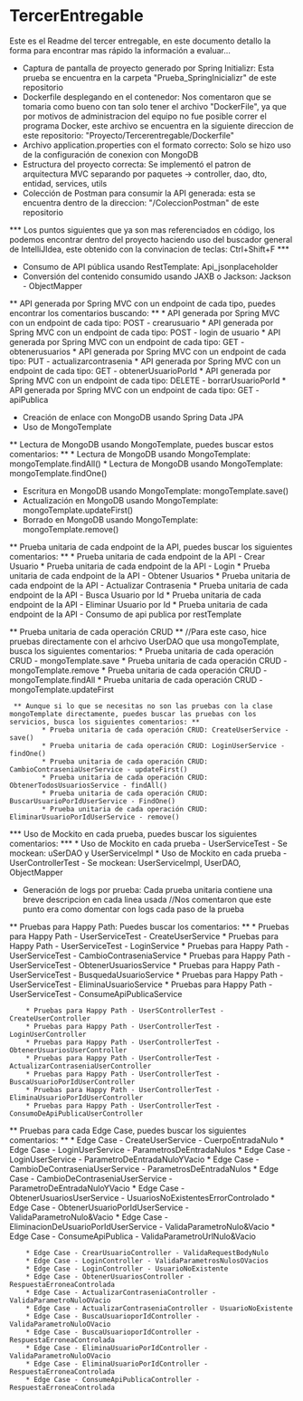 # TercerEntregable

Este es el Readme del tercer entregable, en este documento detallo la forma para encontrar mas rápido la información a evaluar...

* Captura de pantalla de proyecto generado por Spring Initializr: Esta prueba se encuentra en la carpeta "Prueba_SpringInicializr" de este repositorio
* Dockerfile desplegando en el contenedor: Nos comentaron que se tomaria como bueno con tan solo tener el archivo "DockerFile", 
  ya que por motivos de administracion del equipo no fue posible correr el programa Docker, este archivo se encuentra en la siguiente direccion de este repositorio: 
  "Proyecto/Tercerentregable/Dockerfile"
* Archivo application.properties con el formato correcto: Solo se hizo uso de la configuración de conexion con MongoDB
* Estructura del proyecto correcta: Se implementó el patron de arquitectura MVC separando por paquetes -> controller, dao, dto, entidad, services, utils
* Colección de Postman para consumir la API generada: esta se encuentra dentro de la direccion: "/ColeccionPostman" de este repositorio

*** Los puntos siguientes que ya son mas referenciados en código, los podemos encontrar dentro del proyecto haciendo uso del buscador general de IntelliJIdea,
 este obtenido con la convinacion de teclas: Ctrl+Shift+F ***
 
 * Consumo de API pública usando RestTemplate: Api_jsonplaceholder
 * Conversión del contenido consumido usando JAXB o Jackson: Jackson - ObjectMapper
 
 ** API generada por Spring MVC con un endpoint de cada tipo, puedes encontrar los comentarios buscando: **
    * API generada por Spring MVC con un endpoint de cada tipo: POST - crearusuario
    * API generada por Spring MVC con un endpoint de cada tipo: POST - login de usuario
    * API generada por Spring MVC con un endpoint de cada tipo: GET - obtenerusuarios
    * API generada por Spring MVC con un endpoint de cada tipo: PUT - actualizarcontrasenia
    * API generada por Spring MVC con un endpoint de cada tipo: GET - obtenerUsuarioPorId
    * API generada por Spring MVC con un endpoint de cada tipo: DELETE - borrarUsuarioPorId
    * API generada por Spring MVC con un endpoint de cada tipo: GET - apiPublica
    
 * Creación de enlace con MongoDB usando Spring Data JPA
 * Uso de MongoTemplate
 
 ** Lectura de MongoDB usando MongoTemplate, puedes buscar estos comentarios: **
      * Lectura de MongoDB usando MongoTemplate: mongoTemplate.findAll()
      * Lectura de MongoDB usando MongoTemplate: mongoTemplate.findOne()
      
 * Escritura en MongoDB usando MongoTemplate: mongoTemplate.save()
 * Actualización en MongoDB usando MongoTemplate: mongoTemplate.updateFirst()
 * Borrado en MongoDB usando MongoTemplate: mongoTemplate.remove()
 
 ** Prueba unitaria de cada endpoint de la API, puedes buscar los siguientes comentarios: **
     * Prueba unitaria de cada endpoint de la API - Crear Usuario
     * Prueba unitaria de cada endpoint de la API - Login
     * Prueba unitaria de cada endpoint de la API - Obtener Usuarios
     * Prueba unitaria de cada endpoint de la API - Actualizar Contrasenia
     * Prueba unitaria de cada endpoint de la API - Busca Usuario por Id
     * Prueba unitaria de cada endpoint de la API - Eliminar Usuario por Id
     * Prueba unitaria de cada endpoint de la API - Consumo de api publica por restTemplate
 
 ** Prueba unitaria de cada operación CRUD ** //Para este caso, hice pruebas directamente con el arhcivo UserDAO que usa mongoTemplate, busca los siguientes       comentarios:
    * Prueba unitaria de cada operación CRUD - mongoTemplate.save
    * Prueba unitaria de cada operación CRUD - mongoTemplate.remove
    * Prueba unitaria de cada operación CRUD - mongoTemplate.findAll
    * Prueba unitaria de cada operación CRUD - mongoTemplate.updateFirst
 
     ** Aunque si lo que se necesitas no son las pruebas con la clase mongoTemplate directamente, puedes buscar las pruebas con los servicios, busca los siguientes comentarios: **
            * Prueba unitaria de cada operación CRUD: CreateUserService - save()
            * Prueba unitaria de cada operación CRUD: LoginUserService - findOne()
            * Prueba unitaria de cada operación CRUD: CambioContraseniaUserService - updateFirst()
            * Prueba unitaria de cada operación CRUD: ObtenerTodosUsuariosService - findAll()
            * Prueba unitaria de cada operación CRUD: BuscarUsuarioPorIdUserService - FindOne()
            * Prueba unitaria de cada operación CRUD: EliminarUsuarioPorIdUserService - remove()
 
 *** Uso de Mockito en cada prueba, puedes buscar los siguientes comentarios: ***
    * Uso de Mockito en cada prueba - UserServiceTest - Se mockean: uSerDAO y UserServiceImpl
    * Uso de Mockito en cada prueba - UserControllerTest - Se mockean: UserServiceImpl, UserDAO, ObjectMapper
 
 * Generación de logs por prueba: Cada prueba unitaria contiene una breve descripcion en cada linea usada //Nos comentaron que este punto era como domentar con logs                                                                                                                cada paso de la prueba
 
 ** Pruebas para Happy Path: Puedes buscar los comentarios: **
        * Pruebas para Happy Path - UserServiceTest - CreateUserService
        * Pruebas para Happy Path - UserServiceTest - LoginService
        * Pruebas para Happy Path - UserServiceTest - CambioContraseniaService
        * Pruebas para Happy Path - UserServiceTest - ObtenerUsuariosService
        * Pruebas para Happy Path - UserServiceTest - BusquedaUsuarioService
        * Pruebas para Happy Path - UserServiceTest - EliminaUsuarioService
        * Pruebas para Happy Path - UserServiceTest - ConsumeApiPublicaService

        * Pruebas para Happy Path - UserSControllerTest - CreateUserController
        * Pruebas para Happy Path - UserControllerTest - LoginUserController
        * Pruebas para Happy Path - UserControllerTest - ObtenerUsuariosUserController
        * Pruebas para Happy Path - UserControllerTest - ActualizarContraseniaUserController
        * Pruebas para Happy Path - UserControllerTest - BuscaUsuarioPorIdUserController
        * Pruebas para Happy Path - UserControllerTest - EliminaUsuarioPorIdUserController
        * Pruebas para Happy Path - UserControllerTest - ConsumoDeApiPublicaUserController
 
 ** Pruebas para cada Edge Case, puedes buscar los siguientes comentarios: **
        * Edge Case - CreateUserService - CuerpoEntradaNulo
        * Edge Case - LoginUserService - ParametrosDeEntradaNulos
        * Edge Case - LoginUserService - ParametroDeEntradaNuloYVacio
        * Edge Case - CambioDeContraseniaUserService - ParametrosDeEntradaNulos
        * Edge Case - CambioDeContraseniaUserService - ParametroDeEntradaNuloYVacio
        * Edge Case - ObtenerUsuariosUserService - UsuariosNoExistentesErrorControlado
        * Edge Case - ObtenerUsuarioPorIdUserService - ValidaParametroNulo&Vacio
        * Edge Case - EliminacionDeUsuarioPorIdUserService - ValidaParametroNulo&Vacio
        * Edge Case - ConsumeApiPublica - ValidaParametroUrlNulo&Vacio

        * Edge Case - CrearUsuarioController - ValidaRequestBodyNulo
        * Edge Case - LoginController - ValidaParametrosNulosOVacios
        * Edge Case - LoginController - UsuarioNoExistente
        * Edge Case - ObtenerUsuariosController - RespuestaErroneaControlada
        * Edge Case - ActualizarContraseniaController - ValidaParametroNuloOVacio
        * Edge Case - ActualizarContraseniaController - UsuarioNoExistente
        * Edge Case - BuscaUsuarioporIdController - ValidaParametroNuloOVacio
        * Edge Case - BuscaUsuarioporIdController - RespuestaErroneaControlada
        * Edge Case - EliminaUsuarioPorIdController - ValidaParametroNuloOVacio
        * Edge Case - EliminaUsuarioPorIdController - RespuestaErroneaControlada
        * Edge Case - ConsumeApiPublicaController - RespuestaErroneaControlada
 
 
 
 
 
 
 
 
